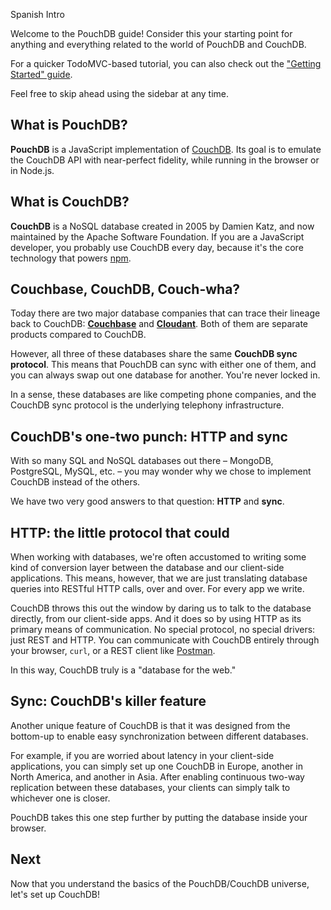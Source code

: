 Spanish Intro

Welcome to the PouchDB guide! Consider this your starting point for anything and everything related to the world of PouchDB and CouchDB.

For a quicker TodoMVC-based tutorial, you can also check out the ["Getting Started" guide](/getting-started.html).

Feel free to skip ahead using the sidebar at any time.

What is PouchDB?
------

**PouchDB** is a JavaScript implementation of [CouchDB](http://couchdb.com). Its goal is to emulate the CouchDB API with near-perfect fidelity, while running in the browser or in Node.js.

What is CouchDB?
---------

**CouchDB** is a NoSQL database created in 2005 by Damien Katz, and now maintained by the Apache Software Foundation.  If you are a JavaScript developer, you probably use CouchDB every day, because it's the core technology that powers [npm](https://www.npmjs.org/).

Couchbase, CouchDB, Couch-wha?
----------

Today there are two major database companies that
can trace their lineage back to CouchDB: [**Couchbase**](http://couchbase.com) and [**Cloudant**](http://cloudant.com). Both of them are separate products compared to CouchDB.

However, all three of these databases share the same **CouchDB sync protocol**. This means that PouchDB can sync with either one of them, and you can always swap out one database for another. You're never locked in.

In a sense, these databases are like competing phone companies, and the CouchDB sync protocol is the underlying telephony infrastructure.

CouchDB's one-two punch: HTTP and sync
----------

With so many SQL and NoSQL databases out there &ndash; MongoDB, PostgreSQL, MySQL, etc. &ndash; you may wonder why we chose to implement CouchDB instead of the others.

We have two very good answers to that question: **HTTP** and **sync**.

HTTP: the little protocol that could
-----
When working with databases, we're often accustomed to writing some kind of conversion layer between the database and our client-side applications. This means, however, that we are just translating database queries into RESTful HTTP calls, over and over. For every app we write.

CouchDB throws this out the window by daring us to talk to the database directly, from our client-side apps. And it does so by using HTTP as its primary means of communication. No special protocol, no special drivers: just REST and HTTP. You can communicate with CouchDB entirely through your browser, `curl`, or a REST client like [Postman](https://chrome.google.com/webstore/detail/postman-rest-client/fdmmgilgnpjigdojojpjoooidkmcomcm).

In this way, CouchDB truly is a "database for the web."

Sync: CouchDB's killer feature
-----

Another unique feature of CouchDB is that it was designed from the bottom-up to enable easy synchronization between different databases.

For example, if you are worried about latency in your client-side applications, you can simply set up one CouchDB in Europe, another in North America, and another in Asia. After enabling continuous two-way replication between these databases, your clients can simply talk to whichever one is closer.

PouchDB takes this one step further by putting the database inside your browser.

Next
-----

Now that you understand the basics of the PouchDB/CouchDB universe, let's set up CouchDB!
